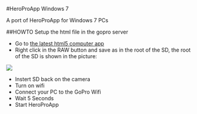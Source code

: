 #HeroProApp Windows 7

A port of HeroProApp for Windows 7 PCs

##HOWTO Setup the html file in the gopro server

* Go to [the latest html5 computer app](https://github.com/KonradIT/HeroProApp/blob/gh-pages/HTML5App/Computer/index.html)
* Right click in the RAW button and save as in the root of the SD, the root of the SD is shown in the picture:

![](http://i.imgur.com/bS6xuPI.png)
* Instert SD back on the camera
* Turn on wifi
* Connect your PC to the GoPro Wifi
* Wait 5 Seconds
* Start HeroProApp
